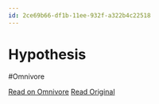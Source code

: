 ```yaml
---
id: 2ce69b66-df1b-11ee-932f-a322b4c22518
---
```


# Hypothesis
#Omnivore

[Read on Omnivore](https://omnivore.app/me/hypothesis-18e2a031b2c)
[Read Original](https://hypothes.is/a/JqPBzt8XEe6QM7vZKSNF1A)

